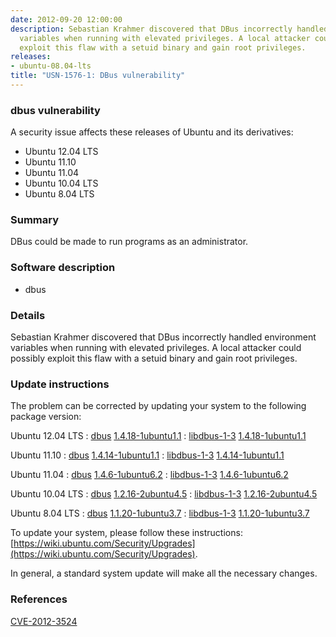 ```yaml
---
date: 2012-09-20 12:00:00
description: Sebastian Krahmer discovered that DBus incorrectly handled environment
  variables when running with elevated privileges. A local attacker could possibly
  exploit this flaw with a setuid binary and gain root privileges.
releases:
- ubuntu-08.04-lts
title: "USN-1576-1: DBus vulnerability"
---
```


### dbus vulnerability

A security issue affects these releases of Ubuntu and its derivatives:

* Ubuntu 12.04 LTS
* Ubuntu 11.10
* Ubuntu 11.04
* Ubuntu 10.04 LTS
* Ubuntu 8.04 LTS

### Summary

DBus could be made to run programs as an administrator. 

### Software description

* dbus 

### Details

Sebastian Krahmer discovered that DBus incorrectly handled environment variables when running with elevated privileges. A local attacker could possibly exploit this flaw with a setuid binary and gain root privileges. 

### Update instructions

The problem can be corrected by updating your system to the following package version:

Ubuntu 12.04 LTS
 : [dbus](https://launchpad.net/ubuntu/+source/dbus) <span> [1.4.18-1ubuntu1.1](https://launchpad.net/ubuntu/+source/dbus/1.4.18-1ubuntu1.1) </span> 
 : [libdbus-1-3](https://launchpad.net/ubuntu/+source/dbus) <span> [1.4.18-1ubuntu1.1](https://launchpad.net/ubuntu/+source/dbus/1.4.18-1ubuntu1.1) </span> 

Ubuntu 11.10
 : [dbus](https://launchpad.net/ubuntu/+source/dbus) <span> [1.4.14-1ubuntu1.1](https://launchpad.net/ubuntu/+source/dbus/1.4.14-1ubuntu1.1) </span> 
 : [libdbus-1-3](https://launchpad.net/ubuntu/+source/dbus) <span> [1.4.14-1ubuntu1.1](https://launchpad.net/ubuntu/+source/dbus/1.4.14-1ubuntu1.1) </span> 

Ubuntu 11.04
 : [dbus](https://launchpad.net/ubuntu/+source/dbus) <span> [1.4.6-1ubuntu6.2](https://launchpad.net/ubuntu/+source/dbus/1.4.6-1ubuntu6.2) </span> 
 : [libdbus-1-3](https://launchpad.net/ubuntu/+source/dbus) <span> [1.4.6-1ubuntu6.2](https://launchpad.net/ubuntu/+source/dbus/1.4.6-1ubuntu6.2) </span> 

Ubuntu 10.04 LTS
 : [dbus](https://launchpad.net/ubuntu/+source/dbus) <span> [1.2.16-2ubuntu4.5](https://launchpad.net/ubuntu/+source/dbus/1.2.16-2ubuntu4.5) </span> 
 : [libdbus-1-3](https://launchpad.net/ubuntu/+source/dbus) <span> [1.2.16-2ubuntu4.5](https://launchpad.net/ubuntu/+source/dbus/1.2.16-2ubuntu4.5) </span> 

Ubuntu 8.04 LTS
 : [dbus](https://launchpad.net/ubuntu/+source/dbus) <span> [1.1.20-1ubuntu3.7](https://launchpad.net/ubuntu/+source/dbus/1.1.20-1ubuntu3.7) </span> 
 : [libdbus-1-3](https://launchpad.net/ubuntu/+source/dbus) <span> [1.1.20-1ubuntu3.7](https://launchpad.net/ubuntu/+source/dbus/1.1.20-1ubuntu3.7) </span> 

To update your system, please follow these instructions: [https://wiki.ubuntu.com/Security/Upgrades](https://wiki.ubuntu.com/Security/Upgrades).

In general, a standard system update will make all the necessary changes. 

### References

 [CVE-2012-3524](http://people.ubuntu.com/~ubuntu-security/cve/CVE-2012-3524)
